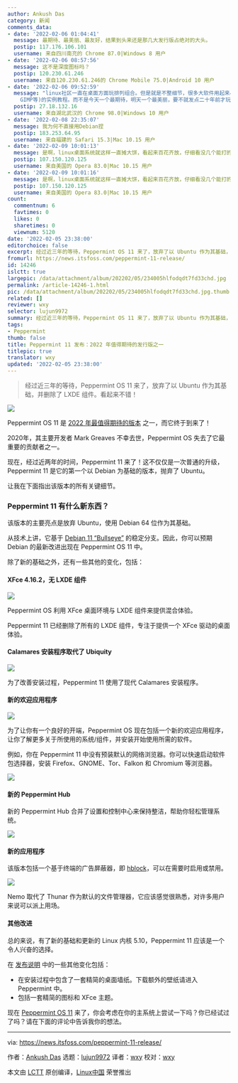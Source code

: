 ```yaml
---
author: Ankush Das
category: 新闻
comments_data:
- date: '2022-02-06 01:04:41'
  message: 最期待、最美丽、最友好，结果到头来还是那几大发行版占绝对的大头。
  postip: 117.176.106.101
  username: 来自四川南充的 Chrome 87.0|Windows 8 用户
- date: '2022-02-06 08:57:56'
  message: 这不是深度图标吗？
  postip: 120.230.61.246
  username: 来自120.230.61.246的 Chrome Mobile 75.0|Android 10 用户
- date: '2022-02-06 09:52:59'
  message: "linux社区一直在桌面方面玩排列组合。但是就是不整细节，很多大软件用起来小问题很多。<br />\r\n<br />\r\n建议linux中国多整理点大软件(LO,
    GIMP等)的实例教程。而不是今天一个最期待，明天一个最美丽，要不就发点二十年前才玩的cowsay之类的没用的小玩意"
  postip: 27.18.132.16
  username: 来自湖北武汉的 Chrome 98.0|Windows 10 用户
- date: '2022-02-08 22:35:07'
  message: 我为何不直接用Debian捏
  postip: 183.253.64.95
  username: 来自福建的 Safari 15.3|Mac 10.15 用户
- date: '2022-02-09 10:01:13'
  message: 是啊，linux桌面系统就这样一直摊大饼，看起来百花齐放，仔细看没几个能打的。而且和win和mac的差距依然巨大。
  postip: 107.150.120.125
  username: 来自美国的 Opera 83.0|Mac 10.15 用户
- date: '2022-02-09 10:01:16'
  message: 是啊，linux桌面系统就这样一直摊大饼，看起来百花齐放，仔细看没几个能打的。而且和win和mac的差距依然巨大。
  postip: 107.150.120.125
  username: 来自美国的 Opera 83.0|Mac 10.15 用户
count:
  commentnum: 6
  favtimes: 0
  likes: 0
  sharetimes: 0
  viewnum: 5120
date: '2022-02-05 23:38:00'
editorchoice: false
excerpt: 经过近三年的等待，Peppermint OS 11 来了，放弃了以 Ubuntu 作为其基础，并删除了 LXDE 组件。看起来不错！
fromurl: https://news.itsfoss.com/peppermint-11-release/
id: 14246
islctt: true
largepic: /data/attachment/album/202202/05/234005hlfodqdt7fd33chd.jpg
permalink: /article-14246-1.html
pic: /data/attachment/album/202202/05/234005hlfodqdt7fd33chd.jpg.thumb.jpg
related: []
reviewer: wxy
selector: lujun9972
summary: 经过近三年的等待，Peppermint OS 11 来了，放弃了以 Ubuntu 作为其基础，并删除了 LXDE 组件。看起来不错！
tags:
- Peppermint
thumb: false
title: Peppermint 11 发布：2022 年值得期待的发行版之一
titlepic: true
translator: wxy
updated: '2022-02-05 23:38:00'
---
```



> 
> 经过近三年的等待，Peppermint OS 11 来了，放弃了以 Ubuntu 作为其基础，并删除了 LXDE 组件。看起来不错！
> 
> 
> 


![](/data/attachment/album/202202/05/234005hlfodqdt7fd33chd.jpg)


Peppermint OS 11 是 [2022 年最值得期待的版本](https://news.itsfoss.com/linux-distro-releases-2022/) 之一，而它终于到来了！


2020年，其主要开发者 Mark Greaves 不幸去世，Peppermint OS 失去了它最重要的贡献者之一。


现在，经过近两年的时间，Peppermint 11 来了！这不仅仅是一次普通的升级，Peppermint 11 是它的第一个以 Debian 为基础的版本，抛弃了 Ubuntu。


让我在下面指出该版本的所有关键细节。


### Peppermint 11 有什么新东西？


该版本的主要亮点是放弃 Ubuntu，使用 Debian 64 位作为其基础。


从技术上讲，它基于 [Debian 11 “Bullseye”](https://news.itsfoss.com/debian-11-feature/) 的稳定分支。因此，你可以预期 Debian 的最新改进出现在 Peppermint OS 11 中。


除了新的基础之外，还有一些其他的变化，包括：


#### XFce 4.16.2，无 LXDE 组件


![](/data/attachment/album/202202/05/233839nhuzgp3cpqgdg237.png)


Peppermint OS 利用 XFce 桌面环境与 LXDE 组件来提供混合体验。


Peppermint 11 已经删除了所有的 LXDE 组件，专注于提供一个 XFce 驱动的桌面体验。


#### Calamares 安装程序取代了 Ubiquity


![](/data/attachment/album/202202/05/233840rlnnwcajjcm5ijak.png)


为了改善安装过程，Peppermint 11 使用了现代 Calamares 安装程序。


#### 新的欢迎应用程序


![](/data/attachment/album/202202/05/233841ht997flztyq6wstw.png)


为了让你有一个良好的开端，Peppermint OS 现在包括一个新的欢迎应用程序，让你了解更多关于所使用的系统/组件，并安装开始使用所需的软件。


例如，你在 Peppermint 11 中没有预装默认的网络浏览器。你可以快速启动软件包选择器，安装 Firefox、GNOME、Tor、Falkon 和 Chromium 等浏览器。


![](/data/attachment/album/202202/05/233842bpmbbzseebu3e4u5.png)


#### 新的 Peppermint Hub


新的 Peppermint Hub 合并了设置和控制中心来保持整洁，帮助你轻松管理系统。


![](/data/attachment/album/202202/05/233842bgeg8ius8uzgxn9h.png)


#### 新的应用程序


该版本包括一个基于终端的广告屏蔽器，即 [hblock](https://github.com/hectorm/hblock)，可以在需要时启用或禁用。


![](/data/attachment/album/202202/05/233843o71fkfodjb9zzc8z.png)


Nemo 取代了 Thunar 作为默认的文件管理器，它应该感觉很熟悉，对许多用户来说可以派上用场。


#### 其他改进


总的来说，有了新的基础和更新的 Linux 内核 5.10，Peppermint 11 应该是一个令人兴奋的选择。


在 [发布说明](https://peppermintos.com/2022/02/peppermint-release-notes/) 中的一些其他变化包括：


* 在安装过程中包含了一套精简的桌面墙纸。下载额外的壁纸请进入 Peppermint 中。
* 包括一套精简的图标和 XFce 主题。


现在 [Peppermint OS 11](https://peppermintos.com/guide/downloading/) 来了，你会考虑在你的主系统上尝试一下吗？你已经试过了吗？请在下面的评论中告诉我你的想法。




---


via: <https://news.itsfoss.com/peppermint-11-release/>


作者：[Ankush Das](https://news.itsfoss.com/author/ankush/) 选题：[lujun9972](https://github.com/lujun9972) 译者：[wxy](https://github.com/wxy) 校对：[wxy](https://github.com/wxy)


本文由 [LCTT](https://github.com/LCTT/TranslateProject) 原创编译，[Linux中国](https://linux.cn/) 荣誉推出